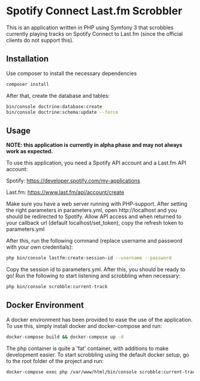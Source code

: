 Spotify Connect Last.fm Scrobbler
=========

This is an application written in PHP using Symfony 3 that scrobbles currently playing tracks on Spotify Connect to Last.fm (since the official clients do not support this).

## Installation

Use composer to install the necessary dependencies

``` bash
composer install
```

After that, create the database and tables:

```bash
bin/console doctrine:database:create
bin/console doctrine:schema:update --force
``` 
## Usage

**NOTE: this application is currently in alpha phase and may not always work as expected.**

To use this application, you need a Spotify API account and a Last.fm API account:

Spotify: https://developer.spotify.com/my-applications

Last.fm: https://www.last.fm/api/account/create

Make sure you have a web server running with PHP-support. After setting the right parameters in parameters.yml, open http://localhost and you should be redirected to Spotify. Allow API access and when returned to your callback url (default localhost/set_token), copy the refresh token to parameters.yml

After this, run the following command (replace username and password with your own credentials):

``` bash
php bin/console lastfm:create-session-id --username --password
```

Copy the session id to parameters.yml. After this, you should be ready to go! Run the following to start listening and scrobbling when necessary:

``` bash
php bin/console scrobble:current-track
```

## Docker Environment
A docker environment has been provided to ease the use of the application. To use this, simply install docker and docker-compose and run:
``` bash
docker-compose build && docker-compose up -d
```

The php container is quite a 'fat' container, with additions to make development easier. To start scrobbling using the default docker setup, go to the root folder of the project and run:
``` bash
docker-compose exec php /var/www/html/bin/console scrobble:current-track --env=prod
```